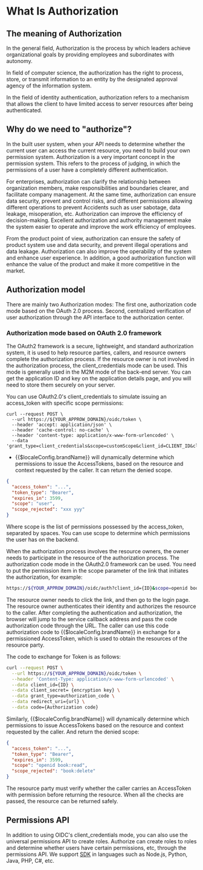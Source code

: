 # What Is Authorization

<LastUpdated/>


## The meaning of Authorization

In the general field, Authorization is the process by which leaders achieve organizational goals by providing employees and subordinates with autonomy.

In field of computer science, the authorization has the right to process, store, or transmit information to an entity by the designated approval agency of the information system.

In the field of identity authentication, authorization refers to a mechanism that allows the client to have limited access to server resources after being authenticated.

## Why do we need to "authorize"?

In the built user system, when your API needs to determine whether the current user can access the current resource, you need to build your own permission system. Authorization is a very important concept in the permission system. This refers to the process of judging, in which the permissions of a user have a completely different authentication.

For enterprises, authorization can clarify the relationship between organization members, make responsibilities and boundaries clearer, and facilitate company management. At the same time, authorization can ensure data security, prevent and control risks, and different permissions allowing different operations to prevent Accidents such as user sabotage, data leakage, misoperation, etc. Authorization can improve the efficiency of decision-making. Excellent authorization and authority management make the system easier to operate and improve the work efficiency of employees.

From the product point of view, authorization can ensure the safety of product system use and data security, and prevent illegal operations and data leakage. Authorization can also improve the operability of the system and enhance user experience. In addition, a good authorization function will enhance the value of the product and make it more competitive in the market.


## Authorization model

There are mainly two Authorization modes:
The first one, authorization code mode based on the OAuth 2.0 process.
Second, centralized verification of user authorization through the API interface to the authorization center.

### Authorization mode based on OAuth 2.0 framework

The OAuth2 framework is a secure, lightweight, and standard authorization system, it is used to help resource parties, callers, and resource owners complete the authorization process. If the resource owner is not involved in the authorization process, the client_credentials mode can be used. This mode is generally used in the M2M mode of the back-end server. You can get the application ID and key on the application details page, and you will need to store them securely on your server.

You can use OAuth2.0's client_credentials to simulate issuing an access_token with specific scope permissions:

```shell
curl --request POST \
  --url https://${YOUR_APPROW_DOMAIN}/oidc/token \
  --header 'accept: application/json' \
  --header 'cache-control: no-cache' \
  --header 'content-type: application/x-www-form-urlencoded' \
  --data 'grant_type=client_credentials&scope=customScope&client_id=CLIENT_ID&client_secret=CLIENT_SECRET'
```

- {{$localeConfig.brandName}} will dynamically determine which permissions to issue the AccessTokens, based on the resource and context requested by the caller. It can return the denied scope.
```json
{
  "access_token": "...",
  "token_type": "Bearer",
  "expires_in": 3599,
  "scope": "user",
  "scope_rejected": "xxx yyy"
}
```

Where scope is the list of permissions possessed by the access_token, separated by spaces. You can use scope to determine which permissions the user has on the backend.

When the authorization process involves the resource owners, the owner needs to participate in the resource of the authorization process. The authorization code mode in the OAuth2.0 framework can be used. You need to put the permission item in the scope parameter of the link that initiates the authorization, for example:

```sh
https://${YOUR_APPROW_DOMAIN}/oidc/auth?client_id={ID}&scope=openid book:read book:delete&redirect_uri={url}&state={spring}&response_type=code
```

The resource owner needs to click the link, and then go to the login page. The resource owner authenticates their identity and authorizes the resource to the caller. After completing the authentication and authorization, the browser will jump to the service callback address and pass the code authorization code through the URL. The caller can use this code authorization code to {{$localeConfig.brandName}} in exchange for a permissioned AccessToken, which is used to obtain the resources of the resource party.

The code to exchange for Token is as follows:

```sh
curl --request POST \
  --url https://${YOUR_APPROW_DOMAIN}/oidc/token \
  --header 'Content-Type: application/x-www-form-urlencoded' \
  --data client_id={ID} \
  --data client_secret= {encryption key} \
  --data grant_type=authorization_code \
  --data redirect_uri={url} \
  --data code={Authorization code}
```

Similarly, {{$localeConfig.brandName}} will dynamically determine which permissions to issue AccessTokens based on the resource and context requested by the caller. And return the denied scope:

```json
{
  "access_token": "...",
  "token_type": "Bearer",
  "expires_in": 3599,
  "scope": "openid book:read",
  "scope_rejected": "book:delete"
}
```

The resource party must verify whether the caller carries an AccessToken with permission before returning the resource. When all the checks are passed, the resource can be returned safely.

## Permissions API

In addition to using OIDC's client_credentials mode, you can also use the universal permissions API to create roles. Authorize can create roles to roles and determine whether users have certain permissions, etc, through the permissions API. We support [SDK](/guides/access-control/) in languages such as Node.js, Python, Java, PHP, C#, etc.
